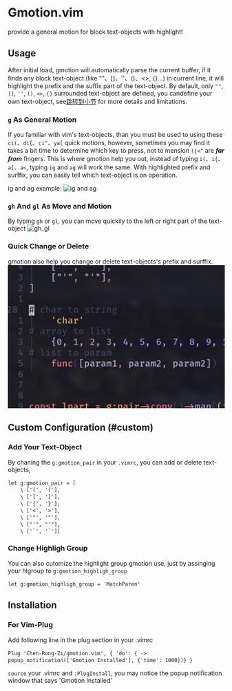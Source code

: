 # Gmotion.vim
provide a general motion for block text-objects with highlight!

## Usage
After initial load, gmotion will automatically parse the current buffer, if it finds any block text-object (like ""、[]、''、()、<>, {}...) in current line, it will highlight the prefix and the suffix part of the text-object.
By default, only `""`, `[]`, `''`, `()`, `<>`, `{}` surrounded text-object are defined, you candefine your own text-object, see[跳转到小节](#custome) for more details and limitations.

### `g` As General Motion
If you familiar with vim's text-objects, than you must be used to using these `ci(`、`di{`、`ci"`、`ya[` quick motions, however, sometimes you may find it takes a bit time to determine which key to press, not to mension `({<"` are ***far from*** fingers.
This is where gmotion help you out, instead of typing `i(`、`i{`、`a[`、`a<`, typing `ig` and `ag` will work the same. With highlighted prefix and surffix, you can easily tell which text-object is on operation.

ig and ag example:
![ig and ag](./gif/ig_ag.gif)

### `gh` And `gl` As Move and Motion
By typing `gh` or `gl`, you can move quickily to the left or right part of the text-object
![gh_gl](./gif/gh_gl.gif)

### Quick Change or Delete
gmotion also help you change or delete text-objects's prefix and surffix.
![grd](./gif/gr.gif)

## Custom Configuration (#custom)
### Add Your Text-Object
By chaning the `g:gmotion_pair` in your `.vimrc`, you can add or delete text-objects, 
```vimscript
let g:gmotion_pair = [
    \ ['(', ')'],
    \ ['[', ']'],
    \ ['{', '}'],
    \ ['<', '>'],
    \ ['"', '"'],
    \ ["'", "'"],
    \ ['`', '`']]
```
### Change Highligh Group
You can also cutomize the highlight group gmotion use, just by assinging your hlgroup to `g:gmotion_highligh_group`
```vimscript
let g:gmotion_highligh_group = 'MatchParen'
```

## Installation
### For Vim-Plug
Add following line in the plug section in your .vimrc
```
Plug 'Chen-Rong-Zi/gmotion.vim', { 'do': { -> popup_notification(['Gmotion Installed'], {'time': 1000})} }
```
`source` your .vimrc and `:PlugInstall`, you may notice the popup notification window that says 'Gmotion Installed'
